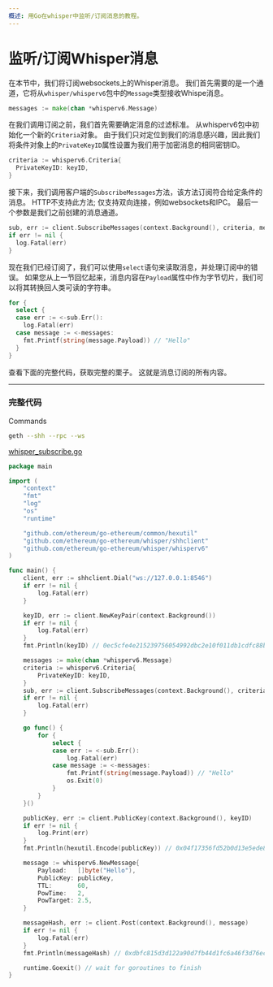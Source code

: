 ```yaml
---
概述: 用Go在whisper中监听/订阅消息的教程。
---
```


# 监听/订阅Whisper消息

在本节中，我们将订阅websockets上的Whisper消息。 我们首先需要的是一个通道，它将从`whisper/whisperv6`包中的`Message`类型接收Whispe消息。

```go
messages := make(chan *whisperv6.Message)
```

在我们调用订阅之前，我们首先需要确定消息的过滤标准。 从whisperv6包中初始化一个新的`Criteria`对象。 由于我们只对定位到我们的消息感兴趣，因此我们将条件对象上的`PrivateKeyID`属性设置为我们用于加密消息的相同密钥ID。

```go
criteria := whisperv6.Criteria{
  PrivateKeyID: keyID,
}
```

接下来，我们调用客户端的`SubscribeMessages`方法，该方法订阅符合给定条件的消息。 HTTP不支持此方法; 仅支持双向连接，例如websockets和IPC。 最后一个参数是我们之前创建的消息通道。

```go
sub, err := client.SubscribeMessages(context.Background(), criteria, messages)
if err != nil {
  log.Fatal(err)
}
```

现在我们已经订阅了，我们可以使用`select`语句来读取消息，并处理订阅中的错误。 如果您从上一节回忆起来，消息内容在`Payload`属性中作为字节切片，我们可以将其转换回人类可读的字符串。

```go
for {
  select {
  case err := <-sub.Err():
    log.Fatal(err)
  case message := <-messages:
    fmt.Printf(string(message.Payload)) // "Hello"
  }
}
```

查看下面的完整代码，获取完整的栗子。 这就是消息订阅的所有内容。

---

### 完整代码

Commands

```bash
geth --shh --rpc --ws
```

[whisper_subscribe.go](https://github.com/miguelmota/ethereum-development-with-go-book/blob/master/code/whisper_subscribe.go)

```go
package main

import (
	"context"
	"fmt"
	"log"
	"os"
	"runtime"

	"github.com/ethereum/go-ethereum/common/hexutil"
	"github.com/ethereum/go-ethereum/whisper/shhclient"
	"github.com/ethereum/go-ethereum/whisper/whisperv6"
)

func main() {
	client, err := shhclient.Dial("ws://127.0.0.1:8546")
	if err != nil {
		log.Fatal(err)
	}

	keyID, err := client.NewKeyPair(context.Background())
	if err != nil {
		log.Fatal(err)
	}
	fmt.Println(keyID) // 0ec5cfe4e215239756054992dbc2e10f011db1cdfc88b9ba6301e2f9ea1b58d2

	messages := make(chan *whisperv6.Message)
	criteria := whisperv6.Criteria{
		PrivateKeyID: keyID,
	}
	sub, err := client.SubscribeMessages(context.Background(), criteria, messages)
	if err != nil {
		log.Fatal(err)
	}

	go func() {
		for {
			select {
			case err := <-sub.Err():
				log.Fatal(err)
			case message := <-messages:
				fmt.Printf(string(message.Payload)) // "Hello"
				os.Exit(0)
			}
		}
	}()

	publicKey, err := client.PublicKey(context.Background(), keyID)
	if err != nil {
		log.Print(err)
	}
	fmt.Println(hexutil.Encode(publicKey)) // 0x04f17356fd52b0d13e5ede84f998d26276f1fc9d08d9e73dcac6ded5f3553405db38c2f257c956f32a0c1fca4c3ff6a38a2c277c1751e59a574aecae26d3bf5d1d

	message := whisperv6.NewMessage{
		Payload:   []byte("Hello"),
		PublicKey: publicKey,
		TTL:       60,
		PowTime:   2,
		PowTarget: 2.5,
	}

	messageHash, err := client.Post(context.Background(), message)
	if err != nil {
		log.Fatal(err)
	}
	fmt.Println(messageHash) // 0xdbfc815d3d122a90d7fb44d1fc6a46f3d76ec752f3f3d04230fe5f1b97d2209a

	runtime.Goexit() // wait for goroutines to finish
}
```
